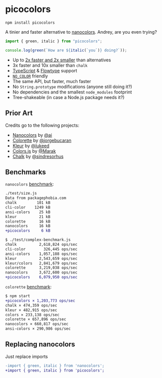# picocolors

    npm install picocolors

A tinier and faster alternative to [nanocolors](https://github.com/ai/nanocolors). Andrey, are you even trying?

```javascript
import { green, italic } from "picocolors";

console.log(green(`How are ${italic(`you`)} doing?`));
```

- Up to [2x faster and 2x smaller](#benchmarks) than alternatives
- 3x faster and 10x smaller than `chalk`
- [TypeScript](https://www.typescriptlang.org/) & [Flowtype](https://flow.org/) support
- [`NO_COLOR`](https://no-color.org/) friendly
- The same API, but faster, much faster
- No `String.prototype` modifications (anyone still doing it?)
- No dependencies and the smallest `node_modules` footprint
- Tree-shakeable (in case a Node.js package needs it?)

## Prior Art

Credits go to the following projects:

- [Nanocolors](https://github.com/ai/nanocolors) by [@ai](https://github.com/ai)
- [Colorette](https://github.com/jorgebucaran/colorette) by [@jorgebucaran](https://github.com/jorgebucaran)
- [Kleur](https://github.com/lukeed/kleur) by [@lukeed](https://github.com/lukeed)
- [Colors.js](https://github.com/Marak/colors.js) by [@Marak](https://github.com/Marak)
- [Chalk](https://github.com/chalk/chalk) by [@sindresorhus](https://github.com/sindresorhus)

## Benchmarks

`nanocolors` [benchmark](https://github.com/ai/nanocolors/tree/main/test):

```diff
./test/size.js
Data from packagephobia.com
chalk         101 kB
cli-color    1249 kB
ansi-colors    25 kB
kleur          21 kB
colorette      16 kB
nanocolors     16 kB
+picocolors     6 kB
```

```diff
$ ./test/complex-benchmark.js
chalk          2,618,824 ops/sec
cli-color        326,445 ops/sec
ansi-colors    1,057,188 ops/sec
kleur          2,543,659 ops/sec
kleur/colors   2,841,679 ops/sec
colorette      3,219,038 ops/sec
nanocolors     3,672,600 ops/sec
+picocolors    6,079,950 ops/sec
```

`colorette` [benchmark](https://github.com/jorgebucaran/colorette/tree/main/bench):

```diff
$ npm start
+picocolors × 1,203,773 ops/sec
chalk × 474,359 ops/sec
kleur × 482,915 ops/sec
colors × 233,138 ops/sec
colorette × 657,896 ops/sec
nanocolors × 660,817 ops/sec
ansi-colors × 290,986 ops/sec
```

## Replacing nanocolors

Just replace imports

```diff
-import { green, italic } from 'nanocolors';
+import { green, italic } from 'picocolors';
```
